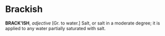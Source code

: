 # Brackish

**BRACK'ISH**, _adjective_ \[Gr. to water.\] Salt, or salt in a moderate degree; it is applied to any water partially saturated with salt.